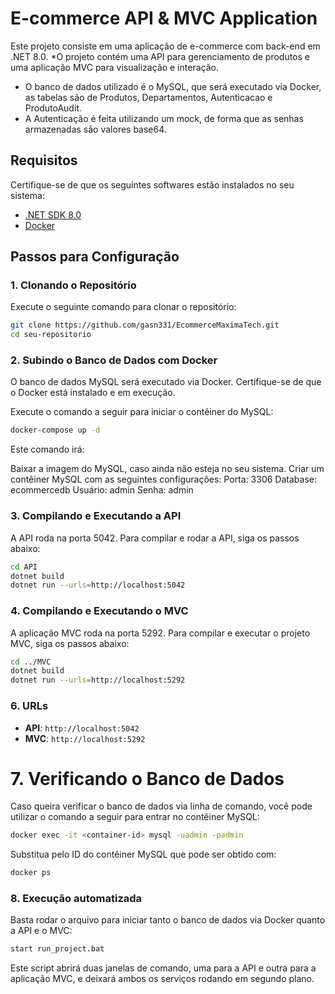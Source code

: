 # E-commerce API & MVC Application

 Este projeto consiste em uma aplicação de e-commerce com back-end em .NET 8.0. 
*O projeto contém uma API para gerenciamento de produtos e uma aplicação MVC para visualização e interação.
* O banco de dados utilizado é o MySQL, que será executado via Docker, as tabelas são de Produtos, Departamentos, Autenticacao e ProdutoAudit.
* A Autenticação é feita utilizando um mock, de forma que as senhas armazenadas são valores base64.

## Requisitos

Certifique-se de que os seguintes softwares estão instalados no seu sistema:

- [.NET SDK 8.0](https://dotnet.microsoft.com/en-us/download/dotnet/8.0)
- [Docker](https://www.docker.com/get-started)

## Passos para Configuração

### 1. Clonando o Repositório

Execute o seguinte comando para clonar o repositório:

```bash
git clone https://github.com/gasn331/EcommerceMaximaTech.git
cd seu-repositorio
```` 

### 2. Subindo o Banco de Dados com Docker

O banco de dados MySQL será executado via Docker. Certifique-se de que o Docker está instalado e em execução.

Execute o comando a seguir para iniciar o contêiner do MySQL:

```bash
docker-compose up -d
```

Este comando irá:

Baixar a imagem do MySQL, caso ainda não esteja no seu sistema.
Criar um contêiner MySQL com as seguintes configurações:
	Porta: 3306
	Database: ecommercedb
	Usuário: admin
	Senha: admin


### 3. Compilando e Executando a API

A API roda na porta 5042. Para compilar e rodar a API, siga os passos abaixo:

```bash
cd API
dotnet build
dotnet run --urls=http://localhost:5042
```


### 4. Compilando e Executando o MVC

A aplicação MVC roda na porta 5292. Para compilar e executar o projeto MVC, siga os passos abaixo:

```bash
cd ../MVC
dotnet build
dotnet run --urls=http://localhost:5292
```

### 6. URLs

- **API**: `http://localhost:5042`
- **MVC**: `http://localhost:5292`

# 7. Verificando o Banco de Dados

Caso queira verificar o banco de dados via linha de comando, você pode utilizar o comando a seguir para entrar no contêiner MySQL:

```bash
docker exec -it <container-id> mysql -uadmin -padmin
```

Substitua <container-id> pelo ID do contêiner MySQL que pode ser obtido com:

```bash
docker ps
```


### 8. Execução automatizada 

Basta rodar o arquivo para iniciar tanto o banco de dados via Docker quanto a API e o MVC:

```bash
start run_project.bat
```

Este script abrirá duas janelas de comando, uma para a API e outra para a aplicação MVC, e deixará ambos os serviços rodando em segundo plano.